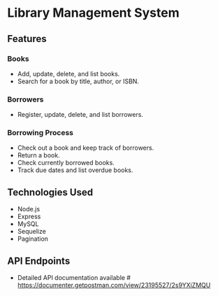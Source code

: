  # Library Management System

## Features

### Books
- Add, update, delete, and list books.
- Search for a book by title, author, or ISBN.

### Borrowers
- Register, update, delete, and list borrowers.

### Borrowing Process
- Check out a book and keep track of borrowers.
- Return a book.
- Check currently borrowed books.
- Track due dates and list overdue books.

## Technologies Used
- Node.js
- Express
- MySQL
- Sequelize
- Pagination


## API Endpoints
- Detailed API documentation available # https://documenter.getpostman.com/view/23195527/2s9YXiZMQU
